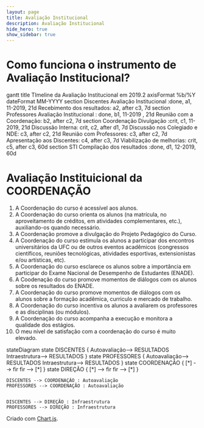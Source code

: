 ```yaml
---
layout: page
title: Avaliação Institucional
description: Avaliação Institucional
hide_hero: true
show_sidebar: true
---
```



<script src="https://cdn.jsdelivr.net/npm/mermaid@8.4.0/dist/mermaid.min.js"></script>
<script>mermaid.initialize({  startOnLoad:true,  theme: 'neutral' });</script>





<script src="https://cdnjs.cloudflare.com/ajax/libs/Chart.js/2.9.3/Chart.js"></script>
<script src="https://cdnjs.cloudflare.com/ajax/libs/Chart.js/2.9.3/Chart.min.js"></script>

# Como funciona o instrumento de Avaliação Institucional?

<div class="mermaid">
gantt
    title TImeline da Avaliação Institucional em 2019.2
    axisFormat  %b/%Y
    dateFormat  MM-YYYY
    section Discentes
       Avaliação Institucional   :done, a1,  11-2019, 21d
       Recebimento dos resultados: a2, after c3, 7d
    section Professores
        Avaliação Institucional       : done, b1, 11-2019  , 21d
        Reunião com a Coordenação: b2, after c2, 7d
    section Coordenação
        Divulgação         :crit, c1, 11-2019, 21d
        Discussão Interna: crit, c2, after d1, 7d
        Discussão nos Colegiado e NDE: c3, after c2, 21d
        Reunião com Professores: c3, after c2, 7d
        Apresentação aos Discentes: c4, after c3, 7d
        Viabilização de melhorias: crit, c5, after c3, 60d
    section STI
        Compilação dos resultados :done, d1, 12-2019, 60d
</div>

# Avaliação Instituicional da COORDENAÇÃO

1. A Coordenação do curso é acessível aos alunos.
1. A Coordenação do curso orienta os alunos (na matrícula, no aproveitamento de créditos, em atividades complementares, etc.), auxiliando-os quando necessário.
1. A Coordenação promove a divulgação do Projeto Pedagógico do Curso.
1. A Coordenação do curso estimula os alunos a participar dos encontros universitários da UFC ou de outros eventos acadêmicos (congressos científicos, reuniões tecnológicas, atividades esportivas, extensionistas e/ou artísticas, etc).
1. A Coordenação do curso esclarece os alunos sobre a importância em participar do Exame Nacional de Desempenho de Estudantes (ENADE).
1. A Coodenação do curso promove momentos de diálogos com os alunos sobre os resultados do ENADE.
1. A Coordenação do curso promove momentos de diálogos com os alunos sobre a formação acadêmica, curriculo e mercado de trabalho.
1. A Coordenação do curso incentiva os alunos a avaliarem os professores e as disciplinas (ou módulos).
1. A Coordenação do curso acompanha a execução e monitora a qualidade dos estágios.
1. O meu nível de satisfação com a coordenação do curso é muito elevado.



<div class="mermaid">
stateDiagram
state DISCENTES {
        Autoavaliação--> RESULTADOS
        Intraestrutura--> RESULTADOS
}
state PROFESSORES {
         Autoavaliação--> RESULTADOS
        Intraestrutura--> RESULTADOS
    }
state COORDENAÇÃO {
        [*] --> fir
        fir --> [*]
    }
state DIREÇÃO {
        [*] --> fir
        fir --> [*]
    }

    DISCENTES --> COORDENAÇÃO : Autoavaliação
    PROFESSORES --> COORDENAÇÃO : Autoavaliação


    DISCENTES --> DIREÇÃO : Infraestrutura
    PROFESSORES --> DIREÇÃO : Infraestrutura
</div>



<canvas id="myChart" width="400" height="250"></canvas>

Criado com [Chart.js](https://www.chartjs.org/).

<script>
var ctx = document.getElementById('myChart').getContext('2d');

var myLineChart = new Chart(ctx, {
    type: 'line',
    data: {
        labels: ['2015-1', '2015-2', '2016-1', '2016-2', '2017-1', '2017-2', '2018-1, '2018-2'],
        datasets: [{
            label: 'A Coordenação do curso é acessível aos alunos?',
            data: [96.43, 91.43, 93.02, 97.06, NaN, 98.46, NaN, 100.00],
            backgroundColor: window.chartColors.red,
  					borderColor: window.chartColors.red,
            borderWidth: 1
        }]
    },
    options: {
    				responsive: true,
    				title: {
    					display: true,
    					text: 'Chart.js Line Chart'
    				},
    				tooltips: {
    					mode: 'index',
    					intersect: false,
    				},
    				hover: {
    					mode: 'nearest',
    					intersect: true
    				},
    				scales: {
    					x: {
    						display: true,
    						scaleLabel: {
    							display: true,
    							labelString: 'Semestre'
    						}
    					},
    					y: {
    						display: true,
    						scaleLabel: {
    							display: true,
    							labelString: 'Value'
    						}
    					}
    				}
    			}
});

</script>
